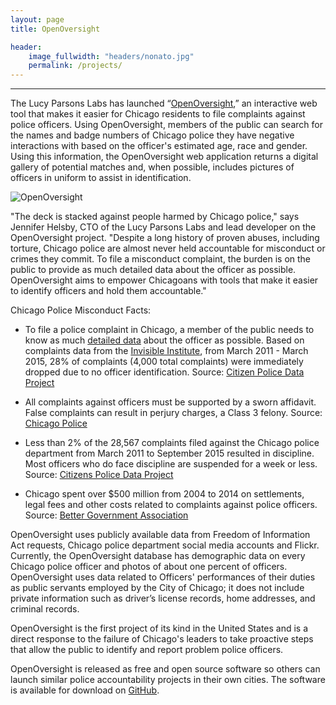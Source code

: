 ```yaml
---
layout: page
title: OpenOversight

header:
    image_fullwidth: "headers/nonato.jpg"
    permalink: /projects/
---
```


-----------------------
The Lucy Parsons Labs has launched “[OpenOversight](https://openoversight.lucyparsonslabs.com/),” an interactive web tool that makes it easier for Chicago residents to file complaints against police officers. Using OpenOversight, members of the public can search for the names and badge numbers of Chicago police they have negative interactions with based on the officer's estimated age, race and gender. Using this information, the OpenOversight web application returns a digital gallery of potential matches and, when possible, includes pictures of officers in uniform to assist in identification.

![OpenOversight](/images/oo_gallery.png)

"The deck is stacked against people harmed by Chicago police," says Jennifer Helsby, CTO of the Lucy Parsons Labs and lead developer on the OpenOversight project. "Despite a long history of proven abuses, including torture, Chicago police are almost never held accountable for misconduct or crimes they commit. To file a misconduct complaint, the burden is on the public to provide as much detailed data about the officer as possible. OpenOversight aims to empower Chicagoans with tools that make it easier to identify officers and hold them accountable."

Chicago Police Misconduct Facts:

* To file a police complaint in Chicago, a member of the public needs to know as much [detailed data](http://ipraportal.iprachicago.org/pls/htmldb/f?p=1503:12:5406784243929236) about the officer as possible. Based on complaints data from the [Invisible Institute](http://invisible.institute/), from March 2011 - March 2015, 28% of complaints (4,000 total complaints) were immediately dropped due to no officer identification. Source: [Citizen Police Data Project](https://cpdp.co/data/D8or5A/only-20525-28595-have-id-for-the-accused-officer)

* All complaints against officers must be supported by a sworn affidavit. False complaints can result in perjury charges, a Class 3 felony. Source: [Chicago Police](https://web.archive.org/web/20160829203856/http://home.chicagopolice.org/inside-the-cpd/internal-affairs-division/the-complaint/)

* Less than 2% of the 28,567 complaints filed against the Chicago police department from March 2011 to September 2015 resulted in discipline. Most officers who do face discipline are suspended for a week or less. Source: [Citizens Police Data Project](http://cpdb.co/data/D1zdwL/citizens-police-data-project)

* Chicago spent over $500 million from 2004 to 2014 on settlements, legal fees and other costs related to complaints against police officers. Source: [Better Government Association](http://www.bettergov.org/news/beyond-burge)

OpenOversight uses publicly available data from Freedom of Information Act requests, Chicago police department social media accounts and Flickr. Currently, the OpenOversight database has demographic data on every Chicago police officer and photos of about one percent of officers. OpenOversight uses data related to Officers' performances of their duties as public servants employed by the City of Chicago; it does not include private information such as driver’s license records, home addresses, and criminal records.

OpenOversight is the first project of its kind in the United States and is a direct response to the failure of Chicago's leaders to take proactive steps that allow the public to identify and report problem police officers.

OpenOversight is released as free and open source software so others can launch similar police accountability projects in their own cities. The software is available for download on [GitHub](https://github.com/lucyparsons/OpenOversight).


